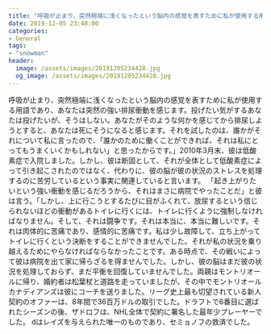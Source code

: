 ```yaml
---
title: "呼吸が止まり、突然極端に浅くなったという脳内の感覚を表すために私が使用する用語であり、あなたは突然の強い排尿衝動を感じます。"
date: 2019-12-05 23:48:00
categories:
- General
tags:
- "snowman"
header:
  image: /assets/images/20191205234428.jpg
  og_image: /assets/images/20191205234428.jpg
---
```


呼吸が止まり、突然極端に浅くなったという脳内の感覚を表すために私が使用する用語であり、あなたは突然の強い排尿衝動を感じます。投げたい気がするあなたは投げたいが、そうはしない。あなたがそのような何かを感じてから排尿しようとすると、あなたは死にそうになると感じます。それを試したのは、誰かがそれについて私に言ったので、「誰かのために働くことができれば、それは私にとってもうまくいくかもしれない」と思ったからです。」2010年3月末、彼は低酸素症で入院しました。しかし、彼は断固として、それが全体として低酸素症によって引き起こされたのではなく、代わりに、彼の脳が彼の状況のストレスを処理するのに苦労しているという事実に関連していると言います。 「起き上がりたいという強い衝動を感じるだろうから、それはまさに病院でやったことだ」と彼は言う。「しかし、上に行こうとするたびに目がふくれて、放尿するという信じられないほどの衝動があるトイレに行くには、トイレに行くように強制しなければなりません。そして、それは闘争です。それは本当に、本当に難しいです。それは肉体的に苦痛であり、感情的に苦痛です。私は少し故障して、立ち上がってトイレに行くという決断をすることができませんでした。それが私の状況を乗り越えるためにやらなければならなかったことです。ある時点で、その戦いによって彼は病院を出て家に帰らざるを得ませんでした。しかし、彼の脳はまだ彼の状況を処理しておらず、まだ平衡を回復していませんでした。両親はモントリオールに帰り、婚約者は松葉杖と道路を走っていましたが、その中でモントリオールカナディアンズは彼にコーチを送りました。リーグ史上最も切望されている新人契約のオファーは、8年間で36百万ドルの取引でした。ドラフトで6番目に選ばれたシーズンの後、ザドロフは、NHL全体で契約に署名した最年少プレーヤーでした。 dはレイズを与えられた唯一のものであり、セミョノフの救済でした。
